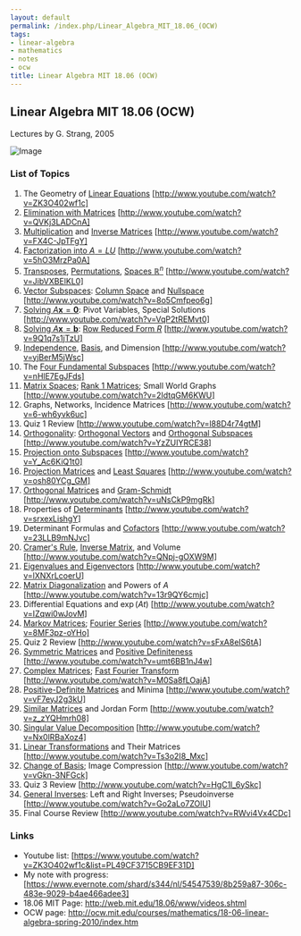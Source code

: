 ```yaml
---
layout: default
permalink: /index.php/Linear_Algebra_MIT_18.06_(OCW)
tags:
- linear-algebra
- mathematics
- notes
- ocw
title: Linear Algebra MIT 18.06 (OCW)
---
```

## Linear Algebra MIT 18.06 (OCW)
Lectures by G. Strang, 2005

<img src="http://habrastorage.org/files/f79/611/ba1/f79611ba168d48008d8b3837bc157054.jpg" alt="Image">


### List of Topics
1. The Geometry of [Linear Equations](System_of_Linear_Equations) [http://www.youtube.com/watch?v=ZK3O402wf1c]
1. [Elimination with Matrices](Gaussian_Elimination) [http://www.youtube.com/watch?v=QVKj3LADCnA]
1. [Multiplication](Matrix_Multiplication) and [Inverse Matrices](Inverse_Matrices) [http://www.youtube.com/watch?v=FX4C-JpTFgY]
1. [Factorization into $A = LU$](LU_Factorization) [http://www.youtube.com/watch?v=5hO3MrzPa0A]
1. [Transposes](Matrix_Transposition), [Permutations](Permutation_Matrices), [Spaces $\mathbb R^n$](Vector_Spaces) [http://www.youtube.com/watch?v=JibVXBElKL0]
1. [Vector Subspaces](Vector_Subspaces): [Column Space](Column_Space) and [Nullspace](Nullspace) [http://www.youtube.com/watch?v=8o5Cmfpeo6g]
1. [Solving $A \mathbf x = \mathbf 0$](Homogeneous_Systems_of_Linear_Equations): Pivot Variables, Special Solutions [http://www.youtube.com/watch?v=VqP2tREMvt0]
1. [Solving $A \mathbf x = \mathbf b$](System_of_Linear_Equations): [Row Reduced Form $R$](Row_Reduced_Echelon_Form) [http://www.youtube.com/watch?v=9Q1q7s1jTzU]
1. [Independence](Linear_Independence), [Basis](Basis_(Linear_Algebra)), and Dimension [http://www.youtube.com/watch?v=yjBerM5jWsc]
1. The [Four Fundamental Subspaces](Four_Fundamental_Subspaces) [http://www.youtube.com/watch?v=nHlE7EgJFds]
1. [Matrix Spaces](Matrix_Vector_Spaces); [Rank 1 Matrices](Outer_Product); Small World Graphs [http://www.youtube.com/watch?v=2IdtqGM6KWU]
1. Graphs, Networks, Incidence Matrices [http://www.youtube.com/watch?v=6-wh6yvk6uc]
1. Quiz 1 Review [http://www.youtube.com/watch?v=l88D4r74gtM]
1. [Orthogonality](Orthogonality): [Orthogonal Vectors](Vector_Orthogonality) and [Orthogonal Subspaces](Space_Orthogonality) [http://www.youtube.com/watch?v=YzZUIYRCE38]
1. [Projection onto Subspaces](Projection_onto_Subspaces) [http://www.youtube.com/watch?v=Y_Ac6KiQ1t0]
1. [Projection Matrices](Projection_onto_Subspaces#Projection_Matrix) and [Least Squares](OLS_Regression) [http://www.youtube.com/watch?v=osh80YCg_GM]
1. [Orthogonal Matrices](Orthogonal_Matrices) and [Gram-Schmidt](Gram-Schmidt_Process) [http://www.youtube.com/watch?v=uNsCkP9mgRk]
1. Properties of [Determinants](Determinants) [http://www.youtube.com/watch?v=srxexLishgY]
1. Determinant Formulas and [Cofactors](Cofactors) [http://www.youtube.com/watch?v=23LLB9mNJvc]
1. [Cramer's Rule](Cramer's_Rule), [Inverse Matrix](Inverse_Matrices), and Volume [http://www.youtube.com/watch?v=QNpj-gOXW9M]
1. [Eigenvalues and Eigenvectors](Eigenvalues_and_Eigenvectors) [http://www.youtube.com/watch?v=lXNXrLcoerU]
1. [Matrix Diagonalization](Eigendecomposition) and Powers of $A$ [http://www.youtube.com/watch?v=13r9QY6cmjc]
1. Differential Equations and $\exp(At)$ [http://www.youtube.com/watch?v=IZqwi0wJovM]
1. [Markov Matrices](Stochastic_Matrices); [Fourier Series](Fourier_Transformation) [http://www.youtube.com/watch?v=8MF3pz-oYHo]
1. Quiz 2 Review [http://www.youtube.com/watch?v=sFxA8eIS6tA]
1. [Symmetric Matrices](Symmetric_Matrices) and [Positive Definiteness](Positive-Definite_Matrices) [http://www.youtube.com/watch?v=umt6BB1nJ4w]
1. [Complex Matrices](Complex_Vector_Space); [Fast Fourier Transform](Fourier_Transformation#Fast_Fourier_Transform) [http://www.youtube.com/watch?v=M0Sa8fLOajA]
1. [Positive-Definite Matrices](Positive-Definite_Matrices) and Minima [http://www.youtube.com/watch?v=vF7eyJ2g3kU]
1. [Similar Matrices](Similar_Matrices) and Jordan Form [http://www.youtube.com/watch?v=z_zYQHmrh08]
1. [Singular Value Decomposition](Singular_Value_Decomposition) [http://www.youtube.com/watch?v=Nx0lRBaXoz4]
1. [Linear Transformations](Linear_Transformations) and Their Matrices [http://www.youtube.com/watch?v=Ts3o2I8_Mxc]
1. [Change of Basis](Change_of_Basis); Image Compression [http://www.youtube.com/watch?v=vGkn-3NFGck]
1. Quiz 3 Review [http://www.youtube.com/watch?v=HgC1l_6ySkc]
1. [General Inverses](General_Inverses): Left and Right Inverses; Pseudoinverse [http://www.youtube.com/watch?v=Go2aLo7ZOlU]
1. Final Course Review [http://www.youtube.com/watch?v=RWvi4Vx4CDc]


### Links
- Youtube list: [https://www.youtube.com/watch?v=ZK3O402wf1c&list=PL49CF3715CB9EF31D]
- My note with progress: [https://www.evernote.com/shard/s344/nl/54547539/8b259a87-306c-483e-9029-b4ae466adee3]
- 18.06 MIT Page: http://web.mit.edu/18.06/www/videos.shtml
- OCW page: http://ocw.mit.edu/courses/mathematics/18-06-linear-algebra-spring-2010/index.htm
